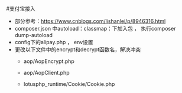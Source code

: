 #支付宝接入
- 部分参考：https://www.cnblogs.com/lishanlei/p/8946316.html 
- composer.json 中autoload：classmap：下加入包 ， 执行composer dump-autoload 
- config下的alipay.php ， env设置
- 更改以下文件中的encrypt和decrypt函数名，解决冲突
  - aop/AopEncrypt.php
  
  - aop/AopClient.php
  
   - lotusphp_runtime/Cookie/Cookie.php
